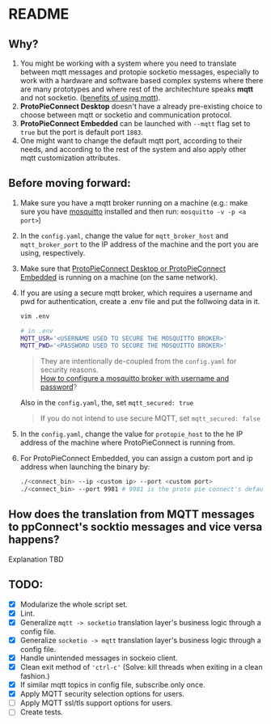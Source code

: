 # README

## Why?

1. You might be working with a system where you need to translate between mqtt messages and protopie socketio messages, especially to work with a hardware and software based complex systems where there are many prototypes and where rest of the architechture speaks **mqtt** and not socketio. ([benefits of using mqtt](https://www.neovasolutions.com/2020/07/03/what-is-mqtt-protocol-and-how-does-it-work/)).
2. **ProtoPieConnect Desktop** doesn't have a already pre-existing choice to choose between mqtt or socketio and communication protocol.
3. **ProtoPieConnect Embedded** can be launched with `--mqtt` flag set to `true` but the port is default port `1883`.
4. One might want to change the default mqtt port, according to their needs, and according to the rest of the system and also apply other mqtt customization attributes.

## Before moving forward:

1. Make sure you have a mqtt broker running on a machine (e.g.: make sure you have [mosquitto](https://mosquitto.org/download/) installed and then run: `mosquitto -v -p <a port>`)
2. In the `config.yaml`, change the value for `mqtt_broker_host` and `mqtt_broker_port` to the IP address of the machine and the port you are using, respectively.
3. Make sure that [ProtoPieConnect Desktop or ProtoPieConnect Embedded](https://protopie.notion.site/Desktop-vs-Embedded-6f1de40dc2e644df9f85dc3bad81367c) is running on a machine (on the same network).
4. If you are using a secure mqtt broker, which requires a username and pwd for authentication, create a .env file and put the follwoing data in it.
    ```bash
    vim .env

    # in .env
    MQTT_USR='<USERNAME USED TO SECURE THE MOSQUITTO BROKER>'
    MQTT_PWD='<PASSWORD USED TO SECURE THE MOSQUITTO BROKER>'
    ```
    > They are intentionally de-coupled from the `config.yaml` for security reasons. <br> 
    [How to configure a mosquitto broker with username and password](https://gist.github.com/dattasaurabh82/c175aa913345cca64db55cb6983aebb9)?

    Also in the `config.yaml`, the, set `mqtt_secured: true`
    > If you do not intend to use secure MQTT, set `mqtt_secured: false`
5. In the `config.yaml`, change the value for `protopie_host` to the he IP address of the machine where ProtoPieConnect is running from.
6. For ProtoPieConnect Embedded, you can assign a custom port and ip address when launching the binary by:
   ```bash
   ./<connect_bin> --ip <custom ip> --port <custom port>
   ./<connect_bin> --port 9981 # 9981 is the proto pie connect's default port used through out the system. 
   ```

## How does the translation from MQTT messages to ppConnect's socktio messages and vice versa happens?

Explanation TBD

## TODO:

- [x] Modularize the whole script set.
- [x] Lint.
- [x] Generalize `mqtt -> socketio` translation layer's business logic through a config file.
- [x] Generalize `socketio -> mqtt` translation layer's business logic through a config file.
- [x] Handle unintended messages in sockeio client.
- [x] Clean exit method of `'ctrl-c'` (Solve: kill threads when exiting in a clean fashion.)
- [x] If similar mqtt topics in config file, subscribe only once.
- [x] Apply MQTT security selection options for users.
- [ ] Apply MQTT ssl/tls support options for users.
- [ ] Create tests.
